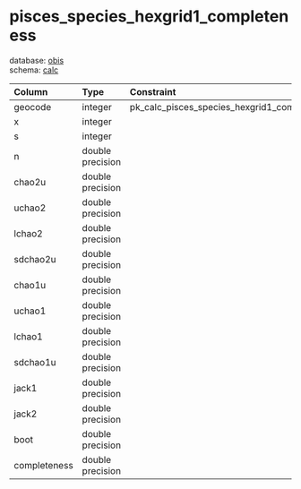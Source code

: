# pisces_species_hexgrid1_completeness
database: [obis](../)  
schema: [calc](calc)  

|Column|Type|Constraint|
|:---|:---|:---|
|geocode|integer|pk_calc_pisces_species_hexgrid1_completeness |
|x|integer||
|s|integer||
|n|double precision||
|chao2u|double precision||
|uchao2|double precision||
|lchao2|double precision||
|sdchao2u|double precision||
|chao1u|double precision||
|uchao1|double precision||
|lchao1|double precision||
|sdchao1u|double precision||
|jack1|double precision||
|jack2|double precision||
|boot|double precision||
|completeness|double precision||
